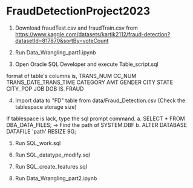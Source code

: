 # FraudDetectionProject2023

1. Download fraudTest.csv and fraudTrain.csv from https://www.kaggle.com/datasets/kartik2112/fraud-detection?datasetId=817870&sortBy=voteCount

2. Run Data_Wrangling_part1.ipynb 

3. Open Oracle SQL Developer and execute Table_script.sql

format of table's columns is,
TRANS_NUM
CC_NUM
TRANS_DATE_TRANS_TIME
CATEGORY
AMT
GENDER
CITY
STATE
CITY_POP
JOB
DOB
IS_FRAUD

4. Import data to "FD" table from data/Fraud_Detection.csv
(Check the tablespace storage size)

If tablespace is lack, type the sql prompt command.
a. SELECT * FROM DBA_DATA_FILES;
-> Find the path of SYSTEM.DBF
b. ALTER DATABASE DATAFILE 'path' RESIZE 9G;

5. Run SQL_work.sql

6. Run SQL_datatype_modify.sql

7. Run SQL_create_features.sql

8. Run Data_Wrangling_part2.ipynb
